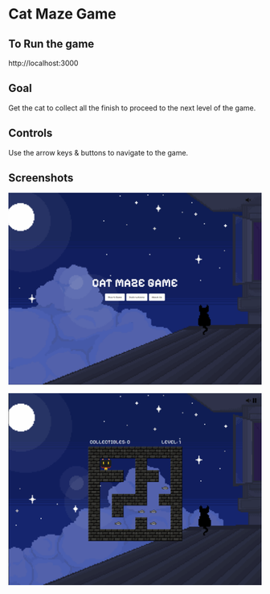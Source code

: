 # Cat Maze Game

## To Run the game
http://localhost:3000

## Goal

Get the cat to collect all the finish to proceed to the next level of the game.

## Controls

Use the arrow keys & buttons to navigate to the game.

## Screenshots

![TITLE SCREEN](https://raw.githubusercontent.com/JasperTabin/my-react-game/main/Game%20Screenshot%201.png)

![PLAY SCREEN](https://raw.githubusercontent.com/JasperTabin/my-react-game/main/Game%20Screenshot%202.png)
